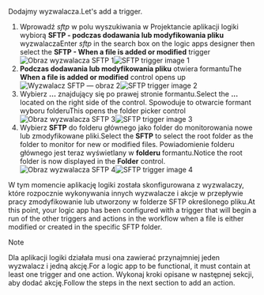 <span data-ttu-id="b2532-101">Dodajmy wyzwalacza.</span><span class="sxs-lookup"><span data-stu-id="b2532-101">Let's add a trigger.</span></span>

1. <span data-ttu-id="b2532-102">Wprowadź *sftp* w polu wyszukiwania w Projektancie aplikacji logiki wybiorą **SFTP - podczas dodawania lub modyfikowania pliku** wyzwalacza</span><span class="sxs-lookup"><span data-stu-id="b2532-102">Enter *sftp* in the search box on the logic apps designer then select the **SFTP - When a file is added or modified**  trigger</span></span>   
   <span data-ttu-id="b2532-103">![Obraz wyzwalacza SFTP 1](./media/connectors-create-api-sftp/trigger-1.png)</span><span class="sxs-lookup"><span data-stu-id="b2532-103">![SFTP trigger image 1](./media/connectors-create-api-sftp/trigger-1.png)</span></span>  
2. <span data-ttu-id="b2532-104">**Podczas dodawania lub modyfikowania pliku** otwiera formantu</span><span class="sxs-lookup"><span data-stu-id="b2532-104">The **When a file is added or modified** control opens up</span></span>  
   <span data-ttu-id="b2532-105">![Wyzwalacz SFTP — obraz 2](./media/connectors-create-api-sftp/trigger-2.png)</span><span class="sxs-lookup"><span data-stu-id="b2532-105">![SFTP trigger image 2](./media/connectors-create-api-sftp/trigger-2.png)</span></span>  
3. <span data-ttu-id="b2532-106">Wybierz **...**  znajdujący się po prawej stronie formantu.</span><span class="sxs-lookup"><span data-stu-id="b2532-106">Select the **...** located on the right side of the control.</span></span> <span data-ttu-id="b2532-107">Spowoduje to otwarcie formant wyboru folderu</span><span class="sxs-lookup"><span data-stu-id="b2532-107">This opens the folder picker control</span></span>  
   <span data-ttu-id="b2532-108">![Obraz wyzwalacza SFTP 3](./media/connectors-create-api-sftp/action-1.png)</span><span class="sxs-lookup"><span data-stu-id="b2532-108">![SFTP trigger image 3](./media/connectors-create-api-sftp/action-1.png)</span></span>  
4. <span data-ttu-id="b2532-109">Wybierz **SFTP** do folderu głównego jako folder do monitorowania nowe lub zmodyfikowane pliki.</span><span class="sxs-lookup"><span data-stu-id="b2532-109">Select the **SFTP** to select the root folder as the folder to monitor for new or modified files.</span></span> <span data-ttu-id="b2532-110">Powiadomienie folderu głównego jest teraz wyświetlany w **folderu** formantu.</span><span class="sxs-lookup"><span data-stu-id="b2532-110">Notice the root folder is now displayed in the **Folder** control.</span></span>  
   <span data-ttu-id="b2532-111">![Obraz wyzwalacza SFTP 4](./media/connectors-create-api-sftp/action-2.png)</span><span class="sxs-lookup"><span data-stu-id="b2532-111">![SFTP trigger image 4](./media/connectors-create-api-sftp/action-2.png)</span></span>   

<span data-ttu-id="b2532-112">W tym momencie aplikację logiki została skonfigurowana z wyzwalaczy, które rozpocznie wykonywania innych wyzwalacze i akcje w przepływie pracy zmodyfikowanie lub utworzony w folderze SFTP określonego pliku.</span><span class="sxs-lookup"><span data-stu-id="b2532-112">At this point, your logic app has been configured with a trigger that will begin a run of the other triggers and actions in the workflow when a file is either modified or created in the specific SFTP folder.</span></span> 

> [!NOTE]
> <span data-ttu-id="b2532-113">Dla aplikacji logiki działała musi ona zawierać przynajmniej jeden wyzwalacz i jedną akcję.</span><span class="sxs-lookup"><span data-stu-id="b2532-113">For a logic app to be functional, it must contain at least one trigger and one action.</span></span> <span data-ttu-id="b2532-114">Wykonaj kroki opisane w następnej sekcji, aby dodać akcję.</span><span class="sxs-lookup"><span data-stu-id="b2532-114">Follow the steps in the next section to add an action.</span></span>  
> 
> 

